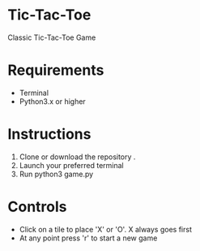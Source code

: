 # Tic-Tac-Toe
Classic Tic-Tac-Toe Game

# Requirements
- Terminal
- Python3.x or higher

# Instructions
1. Clone or download the repository .
2. Launch your preferred terminal
3. Run python3 game.py

# Controls
- Click on a tile to place 'X' or 'O'. X always goes first
- At any point press 'r' to start a new game